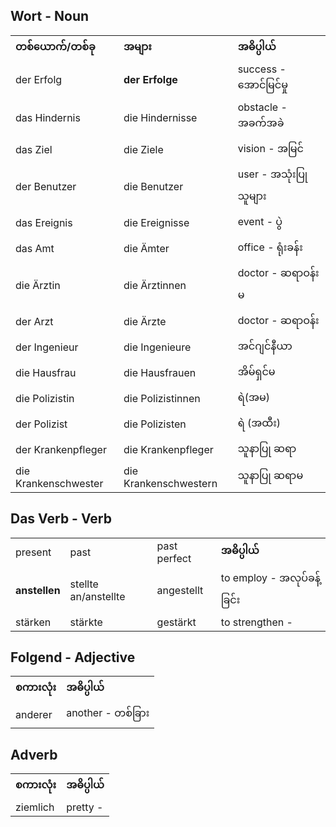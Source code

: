 Wort - Noun
---

|   |   |    |
|---|---|---|
| **တစ်ယောက်/တစ်ခု** | **အများ** | **အဓိပ္ပါယ်** |
| der Erfolg | **der Erfolge** | success - အောင်မြင်မှု |
| das Hindernis | die Hindernisse | obstacle - အခက်အခဲ |
| das Ziel | die Ziele | vision - အမြင်
| der Benutzer | die Benutzer | user - အသုံးပြုသူများ
| das Ereignis | die Ereignisse | event  - ပွဲ
| das Amt | die Ämter | office - ရုံးခန်း
| die Ärztin | die Ärztinnen | doctor - ဆရာဝန်းမ
|  der Arzt | die Ärzte | doctor - ဆရာဝန်း 
| der Ingenieur | die Ingenieure | အင်ဂျင်နီယာ
| die Hausfrau | die Hausfrauen | အိမ်ရှင်မ
| die Polizistin | die Polizistinnen |  ရဲ(အမ)
| der Polizist | die Polizisten | ရဲ (အထီး)
| der Krankenpfleger | die Krankenpfleger |  သူနာပြု ဆရာ
| die Krankenschwester | die Krankenschwestern |   သူနာပြု ဆရာမ



Das Verb - Verb
---

|   |   |   |  |
|---|---|---|---|
| present | past | past perfect |**အဓိပ္ပါယ်** |
| **anstellen** | stellte an/anstellte | angestellt | to employ - အလုပ်ခန့်ခြင်း
| stärken | stärkte | gestärkt | to strengthen - 




Folgend - Adjective
---
|   |   | 
|---|---|
|  **စကားလုံး** | **အဓိပ္ပါယ်**   | 
| anderer | another - တစ်ခြား


Adverb
---
|   |   | 
|---|---|
|  **စကားလုံး** | **အဓိပ္ပါယ်**   | 
| ziemlich | pretty  - |
